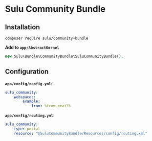 # Sulu Community Bundle

## Installation

```
composer require sulu/community-bundle
```

**Add to `app/AbstractKernel`**

```php
new Sulu\Bundle\CommunityBundle\SuluCommunityBundle(),
```

## Configuration

**`app/config/config.yml`**:

```yml
sulu_community:
    webspaces:
        example:
            from: %from_email%
```

**`app/config/routing.yml`**:

```yml
sulu_community:
    type: portal
    resource: "@SuluCommunityBundle/Resources/config/routing.xml"
```
